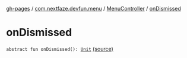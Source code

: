 [gh-pages](../../index.md) / [com.nextfaze.devfun.menu](../index.md) / [MenuController](index.md) / [onDismissed](.)

# onDismissed

`abstract fun onDismissed(): `[`Unit`](https://kotlinlang.org/api/latest/jvm/stdlib/kotlin/-unit/index.html) [(source)](https://github.com/NextFaze/dev-fun/tree/master/devfun-menu/src/main/java/com/nextfaze/devfun/menu/DeveloperMenu.kt#L32)